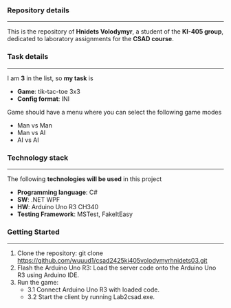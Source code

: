 ### Repository details
---
This is the repository of **Hnidets Volodymyr**, a student of the **KI-405 group**, dedicated to laboratory assignments for the **CSAD course**.
### Task details
---
I am **3** in the list, so **my task** is
* **Game**: tik-tac-toe 3x3 
* **Config format**: INI

Game should have a menu where you can select the following game modes
* Man vs Man
* Man vs AI
* AI vs AI
### Technology stack
---
The following **technologies will be used** in this project
* **Programming language**: C#
* **SW**: .NET WPF
* **HW**: Arduino Uno R3 CH340
* **Testing Framework**: MSTest, FakeItEasy
### Getting Started
---
1. Clone the repository: git clone https://github.com/wuuud1/csad2425ki405volodymyrhnidets03.git
2. Flash the Arduino Uno R3: Load the server code onto the Arduino Uno R3 using Arduino IDE.
3. Run the game:
   * 3.1 Connect Arduino Uno R3 with loaded code.
   * 3.2 Start the client by running Lab2csad.exe.
